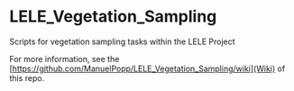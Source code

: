 # LELE_Vegetation_Sampling
Scripts for vegetation sampling tasks within the LELE Project

For more information, see the [https://github.com/ManuelPopp/LELE_Vegetation_Sampling/wiki](Wiki) of this repo.

